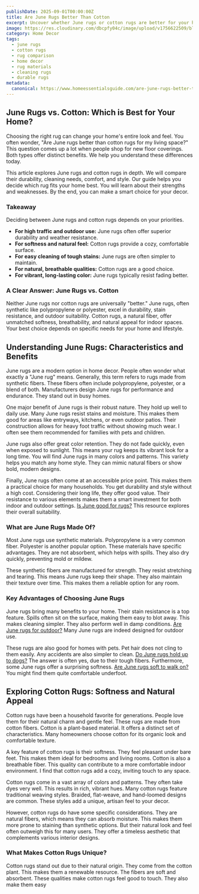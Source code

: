 ```yaml
---
publishDate: 2025-09-01T00:00:00Z
title: Are June Rugs Better Than Cotton
excerpt: Uncover whether June rugs or cotton rugs are better for your home. Compare durability, comfort, cleaning, and style to make an informed choice for your living space.
image: https://res.cloudinary.com/dbcpfy04c/image/upload/v1756622509/blog_image_1756622509_q79pvi.webp
category: Home Decor
tags:
  - june rugs
  - cotton rugs
  - rug comparison
  - home decor
  - rug materials
  - cleaning rugs
  - durable rugs
metadata:
  canonical: https://www.homeessentialsguide.com/are-june-rugs-better-than-cotton
---
```


## June Rugs vs. Cotton: Which is Best for Your Home?

Choosing the right rug can change your home's entire look and feel. You often wonder, "Are June rugs better than cotton rugs for my living space?" This question comes up a lot when people shop for new floor coverings. Both types offer distinct benefits. We help you understand these differences today.

This article explores June rugs and cotton rugs in depth. We will compare their durability, cleaning needs, comfort, and style. Our guide helps you decide which rug fits your home best. You will learn about their strengths and weaknesses. By the end, you can make a smart choice for your decor.

### Takeaway

Deciding between June rugs and cotton rugs depends on your priorities.
*   **For high traffic and outdoor use:** June rugs often offer superior durability and weather resistance.
*   **For softness and natural feel:** Cotton rugs provide a cozy, comfortable surface.
*   **For easy cleaning of tough stains:** June rugs are often simpler to maintain.
*   **For natural, breathable qualities:** Cotton rugs are a good choice.
*   **For vibrant, long-lasting color:** June rugs typically resist fading better.

### A Clear Answer: June Rugs vs. Cotton

Neither June rugs nor cotton rugs are universally "better." June rugs, often synthetic like polypropylene or polyester, excel in durability, stain resistance, and outdoor suitability. Cotton rugs, a natural fiber, offer unmatched softness, breathability, and natural appeal for indoor spaces. Your best choice depends on specific needs for your home and lifestyle.

## Understanding June Rugs: Characteristics and Benefits

June rugs are a modern option in home decor. People often wonder what exactly a "June rug" means. Generally, this term refers to rugs made from synthetic fibers. These fibers often include polypropylene, polyester, or a blend of both. Manufacturers design June rugs for performance and endurance. They stand out in busy homes.

One major benefit of June rugs is their robust nature. They hold up well to daily use. Many June rugs resist stains and moisture. This makes them good for areas like entryways, kitchens, or even outdoor patios. Their construction allows for heavy foot traffic without showing much wear. I often see them recommended for families with pets and children.

June rugs also offer great color retention. They do not fade quickly, even when exposed to sunlight. This means your rug keeps its vibrant look for a long time. You will find June rugs in many colors and patterns. This variety helps you match any home style. They can mimic natural fibers or show bold, modern designs.

Finally, June rugs often come at an accessible price point. This makes them a practical choice for many households. You get durability and style without a high cost. Considering their long life, they offer good value. Their resistance to various elements makes them a smart investment for both indoor and outdoor settings. [Is June good for rugs?](https://homeessentialsguide.com/is-june-good-for-rugs) This resource explores their overall suitability.

### What are June Rugs Made Of?

Most June rugs use synthetic materials. Polypropylene is a very common fiber. Polyester is another popular option. These materials have specific advantages. They are not absorbent, which helps with spills. They also dry quickly, preventing mold or mildew.

These synthetic fibers are manufactured for strength. They resist stretching and tearing. This means June rugs keep their shape. They also maintain their texture over time. This makes them a reliable option for any room.

### Key Advantages of Choosing June Rugs

June rugs bring many benefits to your home. Their stain resistance is a top feature. Spills often sit on the surface, making them easy to blot away. This makes cleaning simpler. They also perform well in damp conditions. [Are June rugs for outdoor?](https://homeessentialsguide.com/are-june-rugs-for-outdoor) Many June rugs are indeed designed for outdoor use.

These rugs are also good for homes with pets. Pet hair does not cling to them easily. Any accidents are also simpler to clean. [Do June rugs hold up to dogs?](https://homeessentialsguide.com/do-june-rugs-hold-up-to-dogs) The answer is often yes, due to their tough fibers. Furthermore, some June rugs offer a surprising softness. [Are June rugs soft to walk on?](https://homeessentialsguide.com/are-june-rugs-soft-to-walk-on) You might find them quite comfortable underfoot.

## Exploring Cotton Rugs: Softness and Natural Appeal

Cotton rugs have been a household favorite for generations. People love them for their natural charm and gentle feel. These rugs are made from cotton fibers. Cotton is a plant-based material. It offers a distinct set of characteristics. Many homeowners choose cotton for its organic look and comfortable texture.

A key feature of cotton rugs is their softness. They feel pleasant under bare feet. This makes them ideal for bedrooms and living rooms. Cotton is also a breathable fiber. This quality can contribute to a more comfortable indoor environment. I find that cotton rugs add a cozy, inviting touch to any space.

Cotton rugs come in a vast array of colors and patterns. They often take dyes very well. This results in rich, vibrant hues. Many cotton rugs feature traditional weaving styles. Braided, flat-weave, and hand-loomed designs are common. These styles add a unique, artisan feel to your decor.

However, cotton rugs do have some specific considerations. They are natural fibers, which means they can absorb moisture. This makes them more prone to staining than synthetic options. But their natural look and feel often outweigh this for many users. They offer a timeless aesthetic that complements various interior designs.

### What Makes Cotton Rugs Unique?

Cotton rugs stand out due to their natural origin. They come from the cotton plant. This makes them a renewable resource. The fibers are soft and absorbent. These qualities make cotton rugs feel good to touch. They also make them easy
